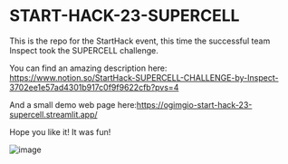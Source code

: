 # START-HACK-23-SUPERCELL
This is the repo for the StartHack event, this time the successful team Inspect took the SUPERCELL challenge.

You can find an amazing description here: https://www.notion.so/StartHack-SUPERCELL-CHALLENGE-by-Inspect-3702ee1e57ad4301b917c0f9f9622cfb?pvs=4

And a small demo web page here:https://ogimgio-start-hack-23-supercell.streamlit.app/

Hope you like it! It was fun!

![image](https://user-images.githubusercontent.com/64042480/227383294-b097b72c-aefc-4f7e-8404-962449ec297a.png)
